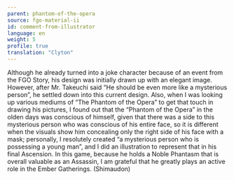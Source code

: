 ```yaml
---
parent: phantom-of-the-opera
source: fgo-material-ii
id: comment-from-illustrator
language: en
weight: 5
profile: true
translation: "Clyton"
---
```


Although he already turned into a joke character because of an event from the FGO Story, his design was initially drawn up with an elegant image. However, after Mr. Takeuchi said “He should be even more like a mysterious person”, he settled down into this current design. Also, when I was looking up various mediums of “The Phantom of the Opera” to get that touch in drawing his pictures, I found out that the “Phantom of the Opera” in the olden days was conscious of himself, given that there was a side to this mysterious person who was conscious of his entire face, so it is different when the visuals show him concealing only the right side of his face with a mask; personally, I resolutely created “a mysterious person who is possessing a young man”, and I did an illustration to represent that in his final Ascension. In this game, because he holds a Noble Phantasm that is overall valuable as an Assassin, I am grateful that he greatly plays an active role in the Ember Gatherings. (Shimaudon)

